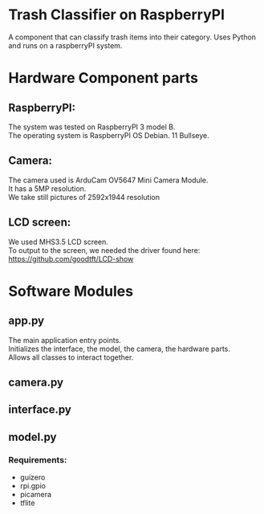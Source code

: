 # Trash Classifier on RaspberryPI  
A component that can classify trash items into their category. Uses Python and runs on a raspberryPI system. 

# Hardware Component parts
## RaspberryPI:
The system was tested on RaspberryPI 3 model B.  
The operating system is RaspberryPI OS Debian. 11 Bullseye.   

## Camera:
The camera used is ArduCam OV5647 Mini Camera Module.  
It has a 5MP resolution.   
We take still pictures of 2592x1944 resolution  

## LCD screen:  
We used MHS3.5 LCD screen.   
To output to the screen, we needed the driver found here: https://github.com/goodtft/LCD-show
 
# Software Modules

## app.py
The main application entry points.  
Initializes the interface, the model, the camera, the hardware parts.  
Allows all classes to interact together.  

## camera.py


## interface.py

## model.py



### Requirements:
- guizero
- rpi.gpio
- picamera
- tflite

